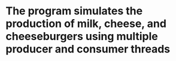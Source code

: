 # The program simulates the production of milk, cheese, and cheeseburgers using multiple producer and consumer threads
